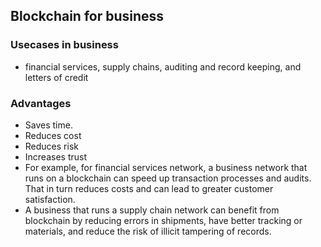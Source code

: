 ## Blockchain for business

### Usecases in business
- financial services, supply chains, auditing and record keeping, and letters of credit

### Advantages
- Saves time.
- Reduces cost
- Reduces risk
- Increases trust
- For example, for financial services network, a business network that runs on a blockchain can speed up transaction processes and audits. That in turn reduces costs and can lead to greater customer satisfaction. 
- A business that runs a supply chain network can benefit from blockchain by reducing errors in shipments, have better tracking or materials, and reduce the risk of illicit tampering of records.